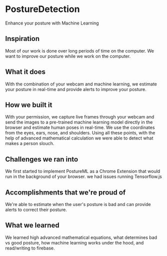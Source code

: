 # PostureDetection
Enhance your posture with Machine Learning 


Inspiration
---------------
Most of our work is done over long periods of time on the computer. We want to improve our posture while we work on the computer.

What it does
---------------
With the combination of your webcam and machine learning, we estimate your posture in real-time and provide alerts to improve your posture.

How we built it
---------------
With your permission, we capture live frames through your webcam and send the images to a pre-trained machine learning model directly in the browser and estimate human poses in real-time. We use the coordinates from the eyes, ears, nose, and shoulders. Using all these points, with the help of advanced mathematical calculation we were able to detect what makes a person slouch.

Challenges we ran into
---------------
We first started to implement PostureML as a Chrome Extension that would run in the background of your browser. we had issues running Tensorflow.js

Accomplishments that we're proud of
---------------
We're able to estimate when the user's posture is bad and can provide alerts to correct their posture.

What we learned
---------------
We learned high advanced mathematical equations, what determines bad vs good posture, how machine learning works under the hood, and read/writing to firebase.
